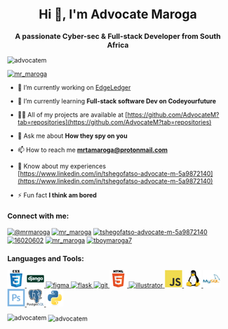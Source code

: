 <h1 align="center">Hi 👋, I'm Advocate Maroga</h1>
<h3 align="center">A passionate Cyber-sec & Full-stack Developer from South Africa</h3>

<p align="left"> <img src="https://komarev.com/ghpvc/?username=advocatem&label=Profile%20views&color=0e75b6&style=flat" alt="advocatem" /> </p>

<p align="left"> <a href="https://twitter.com/mr_maroga" target="blank"><img src="https://img.shields.io/twitter/follow/mr_maroga?logo=twitter&style=for-the-badge" alt="mr_maroga" /></a> </p>

- 🔭 I’m currently working on [EdgeLedger](https://github.com/AdvocateM/EdgeLedger)

- 🌱 I’m currently learning **Full-stack software Dev on Codeyourfuture**

- 👨‍💻 All of my projects are available at [https://github.com/AdvocateM?tab=repositories](https://github.com/AdvocateM?tab=repositories)

- 💬 Ask me about **How they spy on you**

- 📫 How to reach me **mrtamaroga@protonmail.com**

- 📄 Know about my experiences [https://www.linkedin.com/in/tshegofatso-advocate-m-5a9872140](https://www.linkedin.com/in/tshegofatso-advocate-m-5a9872140)

- ⚡ Fun fact **I think am bored**

<h3 align="left">Connect with me:</h3>
<p align="left">
<a href="https://codepen.io/@mrmaroga" target="blank"><img align="center" src="https://raw.githubusercontent.com/rahuldkjain/github-profile-readme-generator/master/src/images/icons/Social/codepen.svg" alt="@mrmaroga" height="30" width="40" /></a>
<a href="https://twitter.com/mr_maroga" target="blank"><img align="center" src="https://raw.githubusercontent.com/rahuldkjain/github-profile-readme-generator/master/src/images/icons/Social/twitter.svg" alt="mr_maroga" height="30" width="40" /></a>
<a href="https://linkedin.com/in/tshegofatso-advocate-m-5a9872140" target="blank"><img align="center" src="https://raw.githubusercontent.com/rahuldkjain/github-profile-readme-generator/master/src/images/icons/Social/linked-in-alt.svg" alt="tshegofatso-advocate-m-5a9872140" height="30" width="40" /></a>
<a href="https://stackoverflow.com/users/16020602" target="blank"><img align="center" src="https://raw.githubusercontent.com/rahuldkjain/github-profile-readme-generator/master/src/images/icons/Social/stack-overflow.svg" alt="16020602" height="30" width="40" /></a>
<a href="https://instagram.com/mr_maroga" target="blank"><img align="center" src="https://raw.githubusercontent.com/rahuldkjain/github-profile-readme-generator/master/src/images/icons/Social/instagram.svg" alt="mr_maroga" height="30" width="40" /></a>
<a href="https://www.hackerrank.com/tboymaroga7" target="blank"><img align="center" src="https://raw.githubusercontent.com/rahuldkjain/github-profile-readme-generator/master/src/images/icons/Social/hackerrank.svg" alt="tboymaroga7" height="30" width="40" /></a>
</p>

<h3 align="left">Languages and Tools:</h3>
<p align="left"> <a href="https://www.w3schools.com/css/" target="_blank" rel="noreferrer"> <img src="https://raw.githubusercontent.com/devicons/devicon/master/icons/css3/css3-original-wordmark.svg" alt="css3" width="40" height="40"/> </a> <a href="https://www.djangoproject.com/" target="_blank" rel="noreferrer"> <img src="https://raw.githubusercontent.com/devicons/devicon/master/icons/django/django-original.svg" alt="django" width="40" height="40"/> </a> <a href="https://www.figma.com/" target="_blank" rel="noreferrer"> <img src="https://www.vectorlogo.zone/logos/figma/figma-icon.svg" alt="figma" width="40" height="40"/> </a> <a href="https://flask.palletsprojects.com/" target="_blank" rel="noreferrer"> <img src="https://www.vectorlogo.zone/logos/pocoo_flask/pocoo_flask-icon.svg" alt="flask" width="40" height="40"/> </a> <a href="https://git-scm.com/" target="_blank" rel="noreferrer"> <img src="https://www.vectorlogo.zone/logos/git-scm/git-scm-icon.svg" alt="git" width="40" height="40"/> </a> <a href="https://www.w3.org/html/" target="_blank" rel="noreferrer"> <img src="https://raw.githubusercontent.com/devicons/devicon/master/icons/html5/html5-original-wordmark.svg" alt="html5" width="40" height="40"/> </a> <a href="https://www.adobe.com/in/products/illustrator.html" target="_blank" rel="noreferrer"> <img src="https://www.vectorlogo.zone/logos/adobe_illustrator/adobe_illustrator-icon.svg" alt="illustrator" width="40" height="40"/> </a> <a href="https://developer.mozilla.org/en-US/docs/Web/JavaScript" target="_blank" rel="noreferrer"> <img src="https://raw.githubusercontent.com/devicons/devicon/master/icons/javascript/javascript-original.svg" alt="javascript" width="40" height="40"/> </a> <a href="https://www.linux.org/" target="_blank" rel="noreferrer"> <img src="https://raw.githubusercontent.com/devicons/devicon/master/icons/linux/linux-original.svg" alt="linux" width="40" height="40"/> </a> <a href="https://www.mysql.com/" target="_blank" rel="noreferrer"> <img src="https://raw.githubusercontent.com/devicons/devicon/master/icons/mysql/mysql-original-wordmark.svg" alt="mysql" width="40" height="40"/> </a> <a href="https://www.photoshop.com/en" target="_blank" rel="noreferrer"> <img src="https://raw.githubusercontent.com/devicons/devicon/master/icons/photoshop/photoshop-line.svg" alt="photoshop" width="40" height="40"/> </a> <a href="https://www.postgresql.org" target="_blank" rel="noreferrer"> <img src="https://raw.githubusercontent.com/devicons/devicon/master/icons/postgresql/postgresql-original-wordmark.svg" alt="postgresql" width="40" height="40"/> </a> <a href="https://www.python.org" target="_blank" rel="noreferrer"> <img src="https://raw.githubusercontent.com/devicons/devicon/master/icons/python/python-original.svg" alt="python" width="40" height="40"/> </a> </p>

<p><img align="left" src="https://github-readme-stats.vercel.app/api/top-langs?username=advocatem&show_icons=true&locale=en&layout=compact" alt="advocatem" /></p>

<p>&nbsp;<img align="center" src="https://github-readme-stats.vercel.app/api?username=advocatem&show_icons=true&locale=en" alt="advocatem" /></p>


